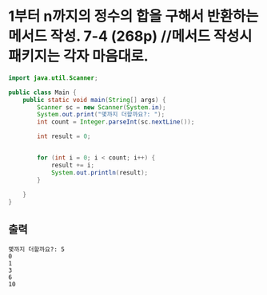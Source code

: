 # 1부터 n까지의 정수의 합을 구해서 반환하는 메서드 작성. 7-4 (268p) //메서드 작성시 패키지는 각자 마음대로.



```java
import java.util.Scanner;

public class Main {
    public static void main(String[] args) {
        Scanner sc = new Scanner(System.in);
        System.out.print("몇까지 더할까요?: ");
        int count = Integer.parseInt(sc.nextLine());

        int result = 0;


        for (int i = 0; i < count; i++) {
            result += i;
            System.out.println(result);
        }
        
    }
}

```
출력
---
    몇까지 더할까요?: 5
    0
    1
    3
    6
    10